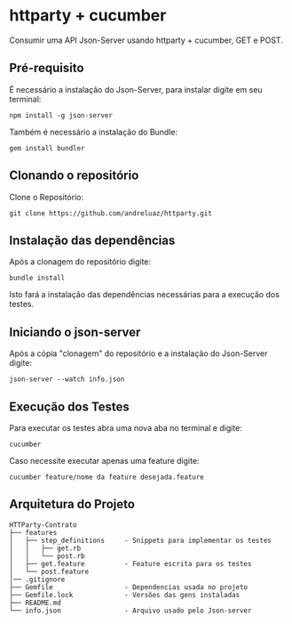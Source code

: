 # httparty + cucumber
Consumir uma API Json-Server usando httparty + cucumber, GET e POST.

## Pré-requisito

É necessário a instalação do Json-Server, para instalar digite em seu terminal:

```
npm install -g json-server
```

Também é necessário a instalação do Bundle:

```
gem install bundler
```

## Clonando o repositório

Clone o Repositório:
```
git clone https://github.com/andreluaz/httparty.git
```

## Instalação das dependências

Após a clonagem do repositório digite:
```
bundle install
```

Isto fará a instalação das dependências necessárias para a execução dos testes.

## Iniciando o json-server

Após a cópia "clonagem" do repositório e a instalação do Json-Server digite:
```
json-server --watch info.json
```

## Execução dos Testes

Para executar os testes abra uma nova aba no terminal e digite:

```
cucumber
```

Caso necessite executar apenas uma feature digite:

```
cucumber feature/nome da feature desejada.feature
```

## Arquitetura do Projeto

```
HTTParty-Contrato
├── features
│   ├── step_definitions     - Snippets para implementar os testes
│   │   ├── get.rb
│   │   └── post.rb
│   ├── get.feature          - Feature escrita para os testes
│   └── post.feature
│── .gitignore
├── Gemfile                  - Dependencias usada no projeto
├── Gemfile.lock             - Versões das gens instaladas
├── README.md   
└── info.json                - Arquivo usado pelo Json-server
```
